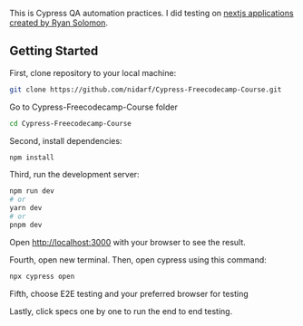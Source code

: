 This is Cypress QA automation practices. I did testing on [nextjs applications created by Ryan Solomon](https://github.com/coderyansolomon/cypress-course.git).

## Getting Started

First, clone repository to your local machine:

```bash
git clone https://github.com/nidarf/Cypress-Freecodecamp-Course.git
```

Go to Cypress-Freecodecamp-Course folder

```bash
cd Cypress-Freecodecamp-Course
```

Second, install dependencies:

```bash
npm install
```

Third, run the development server:

```bash
npm run dev
# or
yarn dev
# or
pnpm dev
```

Open [http://localhost:3000](http://localhost:3000) with your browser to see the result.

Fourth, open new terminal. Then, open cypress using this command:

```bash
npx cypress open
```

Fifth, choose E2E testing and your preferred browser for testing

Lastly, click specs one by one to run the end to end testing.
